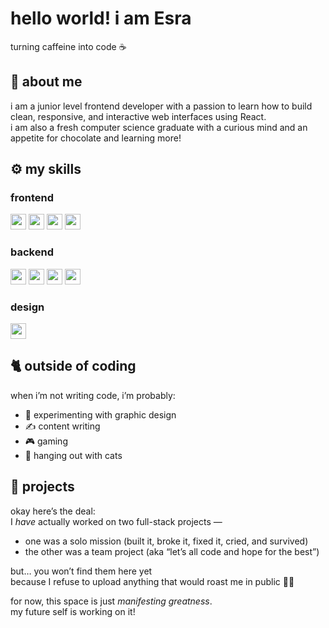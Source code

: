 # hello world! i am Esra  
turning caffeine into code ☕️

## 🚀 about me

i am a junior level frontend developer with a passion to learn how to build clean, responsive, and interactive web interfaces using React.  
i am also a fresh computer science graduate with a curious mind and an appetite for chocolate and learning more!

## ⚙️ my skills

### frontend  
<img src="https://img.shields.io/badge/HTML5-E34F26?style=for-the-badge&logo=html5&logoColor=white" height="25"/>
<img src="https://img.shields.io/badge/JavaScript-323330?style=for-the-badge&logo=javascript&logoColor=F7DF1E" height="25"/>
<img src="https://img.shields.io/badge/Tailwind_CSS-grey?style=for-the-badge&logo=tailwind-css&logoColor=38B2AC" height="25"/>
<img src="https://img.shields.io/badge/React-20232A?style=for-the-badge&logo=react&logoColor=61DAFB" height="25"/>

### backend  
<img src="https://img.shields.io/badge/Node.js-339933?style=for-the-badge&logo=nodedotjs&logoColor=white" height="25"/>
<img src="https://img.shields.io/badge/express.js-000000?style=for-the-badge&logo=express&logoColor=white" height="25"/>
<img src="https://img.shields.io/badge/PostgreSQL-316192?style=for-the-badge&logo=postgresql&logoColor=white" height="25"/>
<img src="https://img.shields.io/badge/Sequelize-52B0E7?logo=sequelize&logoColor=fff" height="25"/>

### design  
<img src="https://img.shields.io/badge/Figma-F24E1E?style=for-the-badge&logo=figma&logoColor=white" height="25"/>

## 🐈 outside of coding

when i’m not writing code, i’m probably:

- 🎨 experimenting with graphic design
- ✍️ content writing
- 🎮 gaming 
- 🐾 hanging out with cats

## 📝 projects

okay here’s the deal:  
I *have* actually worked on two full-stack projects —  
- one was a solo mission (built it, broke it, fixed it, cried, and survived)  
- the other was a team project (aka “let’s all code and hope for the best”)

but… you won’t find them here yet  
because I refuse to upload anything that would roast me in public 😶‍🌫️

for now, this space is just *manifesting greatness*.  
my future self is working on it!
